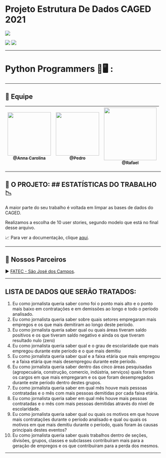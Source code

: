 # Projeto Estrutura De Dados CAGED 2021

<p><img src="https://img.shields.io/badge/Menu%20Principal-Projeto%20Em%20Construção-yellow?style=for-the-badge&logo=appveyor"></p>
<p>
<img src="https://img.shields.io/badge/Tecnologias-Python-blueviolet">
<img src="https://img.shields.io/badge/Tecnologia-Jupyter Notebook-blueviolet">
</p>

 
 --------------------------------------------------------------------------------------------------------------------

<p><h1>Python Programmers 📖🖥️ :</h1></p>
 
 --------------------------------------------------------------------------------------------------------------------
## 	:handshake: Equipe

[<img src="https://github.com/developersapi/LMSApp/blob/main/anna.jpeg" width=140 > <br> <sub> @Anna Carolina </sub>](https://github.com/AnnaCMendes)| [<img src="https://github.com/developersapi/LMSApp/blob/main/pedrofs.jpg" width=140 > <br> <sub> @Pedro  </sub>](https://github.com/PedroSilva201) | [<img  src="https://avatars.githubusercontent.com/u/67149165?v=4" width=170 > <br> <sub> @Rafael </sub>](https://github.com/Rafael-BD) 
 | :---: |:---:|:---:|
 
 
 
 --------------------------------------------------------------------------------------------------------------------
## :microscope: O PROJETO:  ## ESTATÍSTICAS DO TRABALHO 📉

 A maior parte do seu trabalho é voltada em limpar as bases de dados do CAGED.
 <p>
 Realizamos a escolha de 10 user stories, segundo modelo que está no final desse arquivo.</p>
 <p>
 <p align="justify">
                     📈 Para ver a documentação, clique <a href="https://www.dropbox.com/s/6lnmpuyqpk5gjnn/ED%20Trabalho%20de%20An%C3%A1lise%20de%20Dados%20P%C3%BAblicos%20CAGED.pdf?dl=0">aqui</a>.
              </p>
 
 --------------------------------------------------------------------------------------------------------------------
 
## 	🏬 Nossos Parceiros

  <p align="justify">
                     ▶️  <a href="http://fatecsjc-prd.azurewebsites.net/">FATEC - São José dos Campos</a>.
              </p>
              
              
 --------------------------------------------------------------------------------------------------------------------
 
 
## LISTA DE DADOS QUE SERÃO TRATADOS: 

1)	Eu como jornalista queria saber como foi o ponto mais alto e o ponto mais baixo em contratações e em demissões ao longo e todo o período analisado.
2)	Eu como jornalista queria saber sobre quais setores empregaram mais empregos e os que mais demitiram ao longo deste período.
3)	Eu como jornalista queria saber qual ou quais áreas tiveram saldo positivos e os que tiveram saldo negativo e ainda os que tiveram resultado nulo (zero)
4)	Eu como jornalista queria saber qual e o grau de escolaridade que mais empregou durante este período e o que mais demitiu
5)	Eu como jornalista queria saber qual e a faixa etária que mais empregou e a faixa etária que mais desempregou durante este período.
6)	Eu como jornalista queria saber dentro das cinco áreas pesquisadas (agropecuária, construção, comercio, indústria, serviços) quais foram os cargos em que mais empregaram e os que foram desempregados durante este período dentro destes grupos.
7)	Eu como jornalista queria saber em qual mês houve mais pessoas contratadas e o mês com mais pessoas demitidas por cada faixa etária.
8)	Eu como jornalista queria saber em qual mês houve mais pessoas contratadas e o mês com mais pessoas demitidas através do nível de escolaridade.
9)	Eu como jornalista queria saber qual ou quais os motivos em que houve mais contratações durante o período analisado e qual ou quais os motivos em que mais demitiu durante o período, quais foram às causas principais destes eventos?
10)	Eu como jornalista queria saber quais trabalhos dentro de seções, divisões, grupos, classes e subclasses contribuíram mais para a geração de empregos e os que contribuíram para a perda dos mesmos. 

--------------------------------------------------------------------------------------------------------------------

